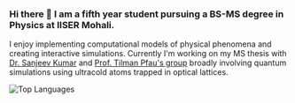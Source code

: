 ### Hi there 👋 I am a fifth year student pursuing a BS-MS degree in Physics at IISER Mohali. 

I enjoy implementing computational models of physical phenomena and creating interactive simulations. Currently I'm working on my MS thesis with [Dr. Sanjeev Kumar](https://www.iisermohali.ac.in/awards-recognitions/dps/dr-sanjeev-kumar) and [Prof. Tilman Pfau's group](https://www.pi5.uni-stuttgart.de/institute/team/) broadly involving quantum simulations using ultracold atoms trapped in optical lattices. 

![Top Languages](https://github-readme-stats.vercel.app/api/top-langs/?username=20akshay00&layout=compact&theme=dracula&hide=jupyter%20notebook&hide=javascript)

<!--
**20akshay00/20akshay00** is a ✨ _special_ ✨ repository because its `README.md` (this file) appears on your GitHub profile.

Here are some ideas to get you started:

- 🔭 I’m currently working on ...
- 🌱 I’m currently learning ...
- 👯 I’m looking to collaborate on ...
- 🤔 I’m looking for help with ...
- 💬 Ask me about ...
- 📫 How to reach me: ...
- 😄 Pronouns: ...
- ⚡ Fun fact: ...
-->
